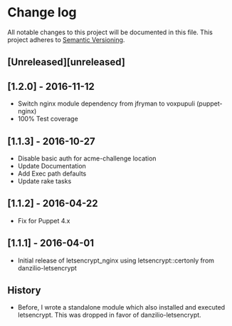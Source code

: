# Change log
All notable changes to this project will be documented in this file. This project adheres to [Semantic Versioning](http://semver.org/).

## [Unreleased][unreleased]

## [1.2.0] - 2016-11-12
* Switch nginx module dependency from jfryman to voxpupuli (puppet-nginx)
* 100% Test coverage

## [1.1.3] - 2016-10-27
* Disable basic auth for acme-challenge location
* Update Documentation
* Add Exec path defaults
* Update rake tasks

## [1.1.2] - 2016-04-22
* Fix for Puppet 4.x

## [1.1.1] - 2016-04-01
* Initial release of letsencrypt_nginx using letsencrypt::certonly from danzilio-letsencrypt

## History
* Before, I wrote a standalone module which also installed and executed letsencrypt. This was dropped in favor of danzilio-letsencrypt.
